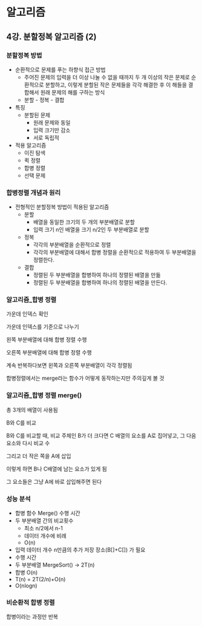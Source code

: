 # 알고리즘

## 4강. 분할정복 알고리즘 (2)

### 분할정복 방법

- 순환적으로 문제를 푸는 하향식 접근 방법
  - 주어진 문제의 입력을 더 이상 나눌 수 없을 때까지 두 개 이상의 작은 문제로 순환적으로 분할하고, 이렇게 분할된 작은 문제들을 각각 해결한 후 이 해들을 결합해서 원래 문제의 해를 구하는 방식
  - 분할 - 정복 - 결합
- 특징
  - 분할된 문제
    - 원래 문제와 동일
    - 입력 크기만 감소
    - 서로 독립적
- 적용 알고리즘
  - 이진 탐색
  - 퀵 정렬
  - 합병 정렬
  - 선택 문제

### 합병정렬 개념과 원리

- 전형적인 분할정복 방법이 적용된 알고리즘
  - 분할
    - 배열을 동일한 크기의 두 개의 부분배열로 분할
    - 입력 크기 n인 배열을 크기 n/2인 두 부분배열로 분할
  - 정복
    - 각각의 부분배열을 순환적으로 정렬
    - 각각의 부분배열에 대해서 합병 정렬을 순환적으로 적용하여 두 부분배열을 정렬한다. 
  - 결합
    - 정렬된 두 부분배열을 합병하여 하나의 정렬된 배열을 만듦
    - 정렬된 두 부분배열을 합병하여 하나의 정렬된 배열을 만든다.

### 알고리즘_합병 정렬

가운데 인덱스 확인

가운데 인덱스를 기준으로 나누기

왼쪽 부분배열에 대해 합병 정렬 수행

오른쪽 부분배열에 대해 합병 정렬 수행

계속 반복하다보면 왼쪽과 오른쪽 부분배열이 각각 정렬됨

합병정렬에서는 merge라는 함수가 어떻게 동작하는지만 주의깊게 볼 것

### 알고리즘_합병 정렬 merge()

총 3개의 배열이 사용됨

B와 C를 비교

B와 C를 비교할 때, 비교 주체인 B가 더 크다면 C 배열의 요소를 A로 집어넣고, 그 다음 요소와 다시 비교 수

그리고 더 작은 쪽을 A에 삽입

이렇게 하면 B나 C배열에 남는 요소가 있게 됨

그 요소들은 그냥 A에 바로 삽입해주면 된다

### 성능 분석

- 합병 함수 Merge() 수행 시간
- 두 부분배열 간의 비교횟수
  - 최소 n/2에서 n-1
  - 데이터 개수에 비례
  - O(n)
- 입력 데이터 개수 n만큼의 추가 저장 장소(B[]+C[]) 가 필요
- 수행 시간
- 두 부분배열 MergeSort() -> 2T(n)
- 합병 O(n)
- T(n) = 2T(2/n)+O(n)
- O(nlogn)

### 비순환적 합병 정렬

합병이라는 과정만 반복

